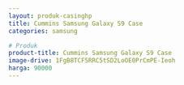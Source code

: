 ```yaml
---
layout: produk-casinghp
title: Cummins Samsung Galaxy S9 Case
categories: samsung

# Produk
product-title: Cummins Samsung Galaxy S9 Case
image-drive: 1FgB8TCF5RRC5tSD2LoOE0PrCmPE-Ieoh
harga: 90000
---
```

